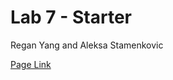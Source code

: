 # Lab 7 - Starter
Regan Yang and Aleksa Stamenkovic


[Page Link](https://a-stam.github.io/Lab7_CSE110/)
